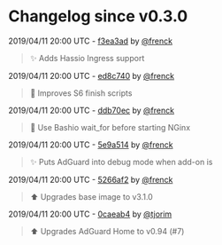 # Changelog since v0.3.0

2019/04/11 20:00 UTC - [f3ea3ad](https://github.com/hassio-addons/addon-adguard-home/commit/f3ea3ad438af2f5034e2510a3fd8a5308b90b5b0) by [@frenck](https://github.com/frenck)
> :sparkles: Adds Hassio Ingress support 

2019/04/11 20:00 UTC - [ed8c740](https://github.com/hassio-addons/addon-adguard-home/commit/ed8c740cf02df8524516be1b3dde3ff38614c81b) by [@frenck](https://github.com/frenck)
> :hammer: Improves S6 finish scripts 

2019/04/11 20:00 UTC - [ddb70ec](https://github.com/hassio-addons/addon-adguard-home/commit/ddb70ec0c2a56709a87db858ad7749883e707827) by [@frenck](https://github.com/frenck)
> :hammer: Use Bashio wait_for before starting NGinx 

2019/04/11 20:00 UTC - [5e9a514](https://github.com/hassio-addons/addon-adguard-home/commit/5e9a514932e40fd404a0368a6d54cbbd8b4b6f8d) by [@frenck](https://github.com/frenck)
> :sparkles: Puts AdGuard into debug mode when add-on is 

2019/04/11 20:00 UTC - [5266af2](https://github.com/hassio-addons/addon-adguard-home/commit/5266af2a4430ba2e3ff9562ad6f7b8e38d4e04c8) by [@frenck](https://github.com/frenck)
> :arrow_up: Upgrades base image to v3.1.0 

2019/04/11 20:00 UTC - [0caeab4](https://github.com/hassio-addons/addon-adguard-home/commit/0caeab44647810cb5126e4913f84a80f329baec1) by [@tjorim](https://github.com/tjorim)
> ⬆️ Upgrades AdGuard Home to v0.94 (#7) 

